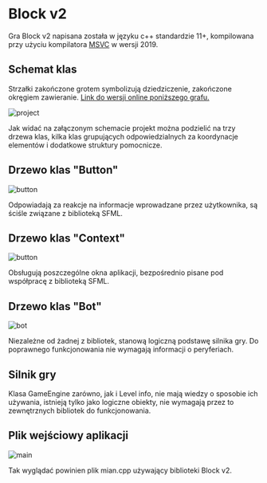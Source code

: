 # Block v2

Gra Block v2 napisana została w języku c++ standardzie 11+, kompilowana przy użyciu
kompilatora [MSVC](https://visualstudio.microsoft.com/vs/features/cplusplus/) w wersji 2019.

## Schemat klas

Strzałki zakończone grotem symbolizują dziedziczenie, zakończone okręgiem zawieranie.
[Link do wersji online poniższego grafu.](https://miro.com/app/board/o9J_lwSBXYM=/)

![project](images/klas.png "blockv2")

Jak widać na załączonym schemacie projekt można podzielić na trzy drzewa klas, kilka klas grupujących odpowiedzialnych
za koordynacje elementów i dodatkowe struktury pomocnicze.

## Drzewo klas "Button"

![button](images/button.png "blockv2")

Odpowiadają za reakcje na informacje wprowadzane przez użytkownika, są ściśle związane z biblioteką SFML.

## Drzewo klas "Context"

![button](images/context.png "blockv2")

Obsługują poszczególne okna aplikacji, bezpośrednio pisane pod współpracę z biblioteką SFML.

## Drzewo klas "Bot"

![bot](images/Bot.png "blockv2")

Niezależne od żadnej z bibliotek, stanową logiczną podstawę silnika gry. Do poprawnego funkcjonowania nie wymagają
informacji o peryferiach.

## Silnik gry

Klasa GameEngine zarówno, jak i Level info, nie mają wiedzy o sposobie ich używania, istnieją tylko jako logiczne
obiekty, nie wymagają przez to zewnętrznych bibliotek do funkcjonowania.

## Plik wejściowy aplikacji

![main](images/main.png "blockv2")

Tak wyglądać powinien plik mian.cpp używający biblioteki Block v2.
